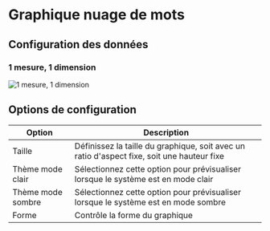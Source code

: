 # Graphique nuage de mots

## Configuration des données

### 1 mesure, 1 dimension

![1 mesure, 1 dimension](https://static-docs.nocobase.com/202410091936018.png)

## Options de configuration

| Option               | Description                                                                 |
| -------------------- | --------------------------------------------------------------------------- |
| Taille               | Définissez la taille du graphique, soit avec un ratio d'aspect fixe, soit une hauteur fixe |
| Thème mode clair     | Sélectionnez cette option pour prévisualiser lorsque le système est en mode clair |
| Thème mode sombre    | Sélectionnez cette option pour prévisualiser lorsque le système est en mode sombre |
| Forme                | Contrôle la forme du graphique                                                |
